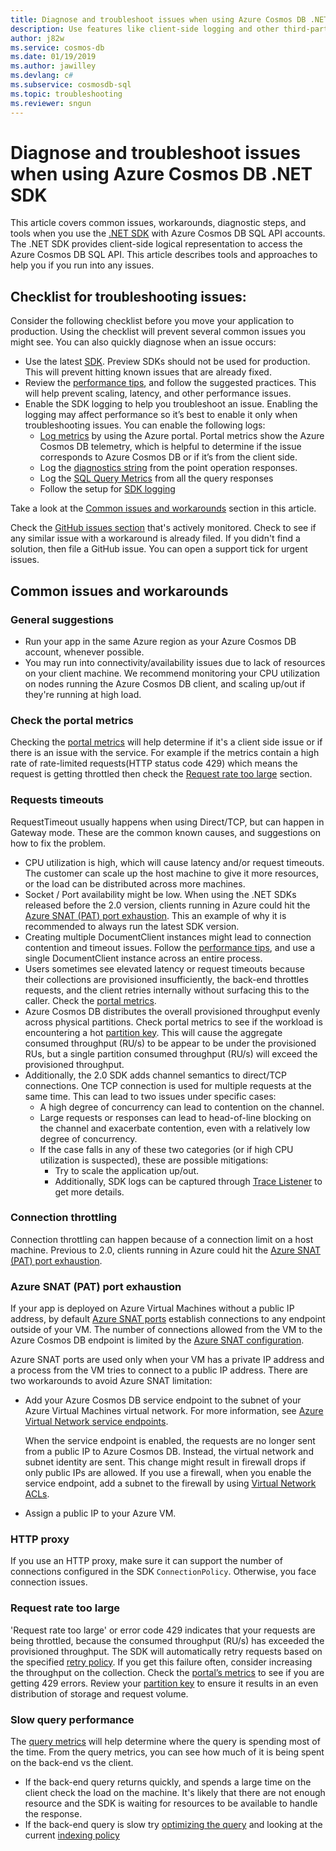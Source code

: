 ```yaml
---
title: Diagnose and troubleshoot issues when using Azure Cosmos DB .NET SDK
description: Use features like client-side logging and other third-party tools to identify, diagnose, and troubleshoot Azure Cosmos DB issues when using .NET SDK.
author: j82w
ms.service: cosmos-db
ms.date: 01/19/2019
ms.author: jawilley
ms.devlang: c#
ms.subservice: cosmosdb-sql
ms.topic: troubleshooting
ms.reviewer: sngun
---
```

# Diagnose and troubleshoot issues when using Azure Cosmos DB .NET SDK
This article covers common issues, workarounds, diagnostic steps, and tools when you use the [.NET SDK](sql-api-sdk-dotnet.md) with Azure Cosmos DB SQL API accounts.
The .NET SDK provides client-side logical representation to access the Azure Cosmos DB SQL API. This article describes tools and approaches to help you if you run into any issues.

## Checklist for troubleshooting issues:
Consider the following checklist before you move your application to production. Using the checklist will prevent several common issues you might see. You can also quickly diagnose when an issue occurs:

*	Use the latest [SDK](https://github.com/Azure/azure-cosmos-dotnet-v2/blob/master/changelog.md). Preview SDKs should not be used for production. This will prevent hitting known issues that are already fixed.
*	Review the [performance tips](performance-tips.md), and follow the suggested practices. This will help prevent scaling, latency, and other performance issues.
*	Enable the SDK logging to help you troubleshoot an issue. Enabling the logging may affect performance so it’s best to enable it only when troubleshooting issues. You can enable the following logs:
    *	[Log metrics](monitor-accounts.md) by using the Azure portal. Portal metrics show the Azure Cosmos DB telemetry, which is helpful to determine if the issue corresponds to Azure Cosmos DB or if it’s from the client side.
    *	Log the [diagnostics string](https://docs.microsoft.com/dotnet/api/microsoft.azure.documents.client.resourceresponsebase.requestdiagnosticsstring?view=azure-dotnet) from the point operation responses.
    *	Log the [SQL Query Metrics](sql-api-query-metrics.md) from all the query responses 
    *	Follow the setup for [SDK logging]( https://github.com/Azure/azure-cosmos-dotnet-v2/blob/master/docs/documentdb-sdk_capture_etl.md)

Take a look at the [Common issues and workarounds](#common-issues-workarounds) section in this article.

Check the [GitHub issues section](https://github.com/Azure/azure-cosmos-dotnet-v2/issues) that's actively monitored. Check to see if any similar issue with a workaround is already filed. If you didn't find a solution, then file a GitHub issue. You can open a support tick for urgent issues.


## <a name="common-issues-workarounds"></a>Common issues and workarounds

### General suggestions
* Run your app in the same Azure region as your Azure Cosmos DB account, whenever possible. 
* You may run into connectivity/availability issues due to lack of resources on your client machine. We recommend monitoring your CPU utilization on nodes running the Azure Cosmos DB client, and scaling up/out if they're running at high load.

### Check the portal metrics
Checking the [portal metrics](monitor-accounts.md) will help determine if it's a client side issue or if there is an issue with the service. For example if the metrics contain a high rate of rate-limited requests(HTTP status code 429) which means the request is getting throttled then check the [Request rate too large] section. 

### <a name="request-timeouts"></a>Requests timeouts
RequestTimeout usually happens when using Direct/TCP, but can happen in Gateway mode. These are the common known causes, and suggestions on how to fix the problem.

* CPU utilization is high, which will cause latency and/or request timeouts. The customer can scale up the host machine to give it more resources, or the load can be distributed across more machines.
* Socket / Port availability might be low. When using the .NET SDKs released before the 2.0 version, clients running in Azure could hit the [Azure SNAT (PAT) port exhaustion]. This an example of why it is recommended to always run the latest SDK version.
* Creating multiple DocumentClient instances might lead to connection contention and timeout issues. Follow the [performance tips](performance-tips.md), and use a single DocumentClient instance across an entire process.
* Users sometimes see elevated latency or request timeouts because their collections are provisioned insufficiently, the back-end throttles requests, and the client retries internally without surfacing this to the caller. Check the [portal metrics](monitor-accounts.md).
* Azure Cosmos DB distributes the overall provisioned throughput evenly across physical partitions. Check portal metrics to see if the workload is encountering a hot [partition key](partition-data.md). This will cause the aggregate consumed throughput (RU/s) to be appear to be under the provisioned RUs, but a single partition consumed throughput (RU/s) will exceed the provisioned throughput. 
* Additionally, the 2.0 SDK adds channel semantics to direct/TCP connections. One TCP connection is used for multiple requests at the same time. This can lead to two issues under specific cases:
    * A high degree of concurrency can lead to contention on the channel.
    * Large requests or responses can lead to head-of-line blocking on the channel and exacerbate contention, even with a relatively low degree of concurrency.
    * If the case falls in any of these two categories (or if high CPU utilization is suspected), these are possible mitigations:
        * Try to scale the application up/out.
        * Additionally, SDK logs can be captured through [Trace Listener](https://github.com/Azure/azure-cosmosdb-dotnet/blob/master/docs/documentdb-sdk_capture_etl.md) to get more details.

### Connection throttling
Connection throttling can happen because of a connection limit on a host machine. Previous to 2.0, clients running in Azure could hit the [Azure SNAT (PAT) port exhaustion].

### <a name="snat"></a>Azure SNAT (PAT) port exhaustion

If your app is deployed on Azure Virtual Machines without a public IP address, by default [Azure SNAT ports](https://docs.microsoft.com/azure/load-balancer/load-balancer-outbound-connections#preallocatedports) establish connections to any endpoint outside of your VM. The number of connections allowed from the VM to the Azure Cosmos DB endpoint is limited by the [Azure SNAT configuration](https://docs.microsoft.com/azure/load-balancer/load-balancer-outbound-connections#preallocatedports).

 Azure SNAT ports are used only when your VM has a private IP address and a process from the VM tries to connect to a public IP address. There are two workarounds to avoid Azure SNAT limitation:

* Add your Azure Cosmos DB service endpoint to the subnet of your Azure Virtual Machines virtual network. For more information, see [Azure Virtual Network service endpoints](https://docs.microsoft.com/azure/virtual-network/virtual-network-service-endpoints-overview). 

    When the service endpoint is enabled, the requests are no longer sent from a public IP to Azure Cosmos DB. Instead, the virtual network and subnet identity are sent. This change might result in firewall drops if only public IPs are allowed. If you use a firewall, when you enable the service endpoint, add a subnet to the firewall by using [Virtual Network ACLs](https://docs.microsoft.com/azure/virtual-network/virtual-networks-acl).
* Assign a public IP to your Azure VM.

### HTTP proxy
If you use an HTTP proxy, make sure it can support the number of connections configured in the SDK `ConnectionPolicy`.
Otherwise, you face connection issues.

### Request rate too large<a name="request-rate-too-large"></a>
'Request rate too large' or error code 429 indicates that your requests are being throttled, because the consumed throughput (RU/s) has exceeded the provisioned throughput. The SDK will automatically retry requests based on the specified [retry policy](https://docs.microsoft.com/en-us/dotnet/api/microsoft.azure.documents.client.connectionpolicy.retryoptions?view=azure-dotnet). If you get this failure often, consider increasing the throughput on the collection. Check the [portal’s metrics](use-metrics.md) to see if you are getting 429 errors. Review your [partition key](https://docs.microsoft.com/en-us/azure/cosmos-db/partitioning-overview#choose-partitionkey) to ensure it results in an even distribution of storage and request volume. 

### Slow query performance
The [query metrics](sql-api-query-metrics.md) will help determine where the query is spending most of the time. From the query metrics, you can see how much of it is being spent on the back-end vs the client.
* If the back-end query returns quickly, and spends a large time on the client check the load on the machine. It's likely that there are not enough resource and the SDK is waiting for resources to be available to handle the response.
* If the back-end query is slow try [optimizing the query](optimize-cost-queries.md) and looking at the current [indexing policy](index-overview.md) 

 <!--Anchors-->
[Common issues and workarounds]: #common-issues-workarounds
[Enable client SDK logging]: #logging
[Request rate too large]: #request-rate-too-large
[Request Timeouts]: #request-timeouts
[Azure SNAT (PAT) port exhaustion]: #snat
[Production check list]: #production-check-list


